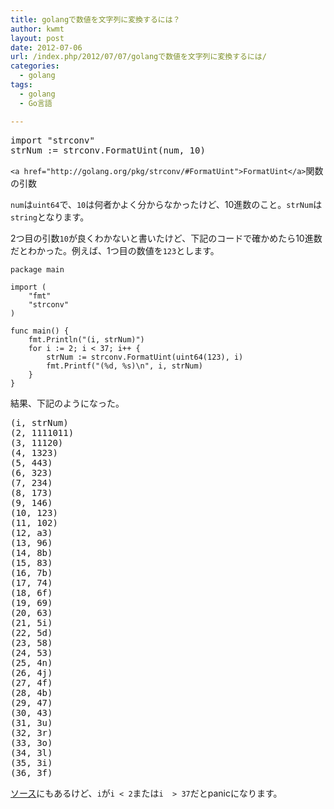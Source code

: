 ```yaml
---
title: golangで数値を文字列に変換するには？
author: kwmt
layout: post
date: 2012-07-06
url: /index.php/2012/07/07/golangで数値を文字列に変換するには/
categories:
  - golang
tags:
  - golang
  - Go言語

---
```

<pre class="go">import "strconv"
strNum := strconv.FormatUint(num, 10)
</pre>

`<a href="http://golang.org/pkg/strconv/#FormatUint">FormatUint</a>`関数の引数
  
`num`は`uint64`で、`10`は何者かよく分からなかったけど、10進数のこと。`strNum`は`string`となります。 

2つ目の引数`10`が良くわかないと書いたけど、下記のコードで確かめたら10進数だとわかった。例えば、1つ目の数値を`123`とします。 

```
package main

import (
	"fmt"
	"strconv"
)

func main() {
	fmt.Println("(i, strNum)")
	for i := 2; i < 37; i++ {
		strNum := strconv.FormatUint(uint64(123), i)
		fmt.Printf("(%d, %s)\n", i, strNum)
	}
}
```

結果、下記のようになった。 

<pre class="go">(i, strNum)
(2, 1111011)
(3, 11120)
(4, 1323)
(5, 443)
(6, 323)
(7, 234)
(8, 173)
(9, 146)
(10, 123)
(11, 102)
(12, a3)
(13, 96)
(14, 8b)
(15, 83)
(16, 7b)
(17, 74)
(18, 6f)
(19, 69)
(20, 63)
(21, 5i)
(22, 5d)
(23, 58)
(24, 53)
(25, 4n)
(26, 4j)
(27, 4f)
(28, 4b)
(29, 47)
(30, 43)
(31, 3u)
(32, 3r)
(33, 3o)
(34, 3l)
(35, 3i)
(36, 3f)
</pre>

[ソース][1]にもあるけど、`i`が`i < 2`または`i  > 37`だとpanicになります。

 [1]: http://golang.org/src/pkg/strconv/itoa.go?s=628:668#L8
